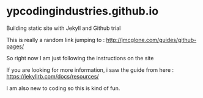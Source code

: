 # ypcodingindustries.github.io
Building static site with Jekyll and Github trial 

This is really a random link jumping to : http://jmcglone.com/guides/github-pages/

So right now I am just following the instructions on the site

If you are looking for more information, i saw the guide from here : https://jekyllrb.com/docs/resources/

I am also new to coding so this is kind of fun. 
